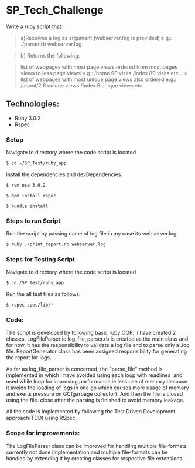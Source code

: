 # SP_Tech_Challenge
  Write a ruby script that:
> a)Receives a log as argument (webserver.log is provided) e.g.: ./parser.rb webserver.log.

> b) Returns the following:

> list of webpages with most page views ordered from most pages views to less page views e.g.:
/home 90 visits /index 80 visits etc... > list of webpages with most unique page views also ordered
e.g.:
/about/2 8 unique views /index 5 unique views etc...







## Technologies:

* Ruby 3.0.2 
* Rspec


### Setup

Navigate to directory where the code script is located

```sh
$ cd ~/SP_Test/ruby_app
```
Install the dependencies and devDependencies.

```sh
$ rvm use 3.0.2
````
````
$ gem install rspec
````
```
$ bundle install
```

### Steps to run Script

Run the script by passing name of log file in my case its webserver.log
```sh
$ ruby ./print_report.rb webserver.log
```

### Steps for Testing Script

Navigate to directory where the code script is located

```sh
$ cd /SP_Test/ruby_app
```
Run the all test files as follows:
```sh
$ rspec spec/lib/*
```



### Code:

The script is developed by following basic ruby OOP.  I have created 2 classes. LogFileParser ie log_file_parser.rb is created as the main class and for now, it has the responsibility to validate a log file and to parse only a .log file. ReportGenerator class has been assigned responsibility for generating the report for logs.

As far as log_file_parser is concerned, the "parse_file" method is implemented in which I have avoided using each loop with readlines  and used while loop for improving performance ie less use of memory because it avoids the loading of logs in one go which causes more usage of memory and exerts pressure on GC(garbage collector). And then the file is closed using the file. close after the parsing is finished to avoid memory leakage.

All the code is implemented by following the Test Driven Development approach(TDD) using RSpec. 

### Scope for improvements:

The LogFileParser class can be improved for handling multiple file-formats currently not done implementation and multiple file-formats can be handled by extending it by creating classes for respective file extensions.


